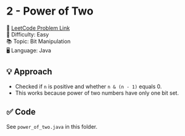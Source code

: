 # 2 - Power of Two

🔗 [LeetCode Problem Link](https://leetcode.com/problems/power-of-two/)  
📌 Difficulty: Easy  
📚 Topic: Bit Manipulation  
🖥️ Language: Java

## 💡 Approach
- Checked if `n` is positive and whether `n & (n - 1)` equals 0.
- This works because power of two numbers have only one bit set.

## ✅ Code
See `power_of_two.java` in this folder.

